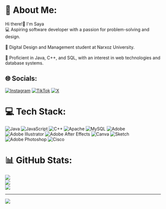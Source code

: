 # 💫 About Me:
Hi there!👋 I'm Saya<br>💻 Aspiring software developer with a passion for problem-solving and design.<br><br>🎨 Digital Design and Management student at Narxoz University.<br><br>🔧 Proficient in Java, C++, and SQL, with an interest in web technologies and database systems.


## 🌐 Socials:
[![Instagram](https://img.shields.io/badge/Instagram-%23E4405F.svg?logo=Instagram&logoColor=white)](https://instagram.com/meojski) [![TikTok](https://img.shields.io/badge/TikTok-%23000000.svg?logo=TikTok&logoColor=white)](https://tiktok.com/@meojski) [![X](https://img.shields.io/badge/X-black.svg?logo=X&logoColor=white)](https://x.com/forywelly) 

# 💻 Tech Stack:
![Java](https://img.shields.io/badge/java-%23ED8B00.svg?style=for-the-badge&logo=openjdk&logoColor=white) ![JavaScript](https://img.shields.io/badge/javascript-%23323330.svg?style=for-the-badge&logo=javascript&logoColor=%23F7DF1E) ![C++](https://img.shields.io/badge/c++-%2300599C.svg?style=for-the-badge&logo=c%2B%2B&logoColor=white) ![Apache](https://img.shields.io/badge/apache-%23D42029.svg?style=for-the-badge&logo=apache&logoColor=white) ![MySQL](https://img.shields.io/badge/mysql-4479A1.svg?style=for-the-badge&logo=mysql&logoColor=white) ![Adobe](https://img.shields.io/badge/adobe-%23FF0000.svg?style=for-the-badge&logo=adobe&logoColor=white) ![Adobe Illustrator](https://img.shields.io/badge/adobe%20illustrator-%23FF9A00.svg?style=for-the-badge&logo=adobe%20illustrator&logoColor=white) ![Adobe After Effects](https://img.shields.io/badge/Adobe%20After%20Effects-9999FF.svg?style=for-the-badge&logo=Adobe%20After%20Effects&logoColor=white) ![Canva](https://img.shields.io/badge/Canva-%2300C4CC.svg?style=for-the-badge&logo=Canva&logoColor=white) ![Sketch](https://img.shields.io/badge/Sketch-FFB387?style=for-the-badge&logo=sketch&logoColor=black) ![Adobe Photoshop](https://img.shields.io/badge/adobe%20photoshop-%2331A8FF.svg?style=for-the-badge&logo=adobe%20photoshop&logoColor=white) ![Cisco](https://img.shields.io/badge/cisco-%23049fd9.svg?style=for-the-badge&logo=cisco&logoColor=black)
# 📊 GitHub Stats:
![](https://github-readme-stats.vercel.app/api?username=meopearl-saya&theme=dark&hide_border=false&include_all_commits=false&count_private=false)<br/>
![](https://github-readme-streak-stats.herokuapp.com/?user=meopearl-saya&theme=dark&hide_border=false)<br/>
![](https://github-readme-stats.vercel.app/api/top-langs/?username=meopearl-saya&theme=dark&hide_border=false&include_all_commits=false&count_private=false&layout=compact)

---
[![](https://visitcount.itsvg.in/api?id=meopearl-saya&icon=0&color=0)](https://visitcount.itsvg.in)

<!-- Proudly created with GPRM ( https://gprm.itsvg.in ) -->
